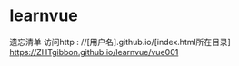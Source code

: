 # learnvue
遗忘清单
访问http : //[用户名].github.io/[index.html所在目录]
https://ZHTgibbon.github.io/learnvue/vue001
